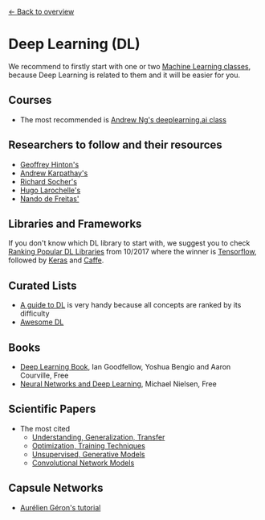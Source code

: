 [← Back to overview](../../../)

# Deep Learning (DL)
We recommend to firstly start with one or two [Machine Learning classes](ML.md), because Deep Learning is related to them and it will be easier for you.

## Courses
* The most recommended is [Andrew Ng's deeplearning.ai class](https://www.deeplearning.ai/)

## Researchers to follow and their resources
* [Geoffrey Hinton's](http://www.cs.toronto.edu/~hinton/nntut.html)
* [Andrew Karpathay's](http://cs.stanford.edu/people/karpathy/)
* [Richard Socher's](http://www.socher.org/)
* [Hugo Larochelle's](https://research.google.com/pubs/105144.html)
* [Nando de Freitas'](https://www.cs.ox.ac.uk/people/nando.defreitas/)

## Libraries and Frameworks
If you don't know which DL library to start with, we suggest you to check [Ranking Popular DL Libraries](https://blog.thedataincubator.com/2017/10/ranking-popular-deep-learning-libraries-for-data-science/) from 10/2017 where the winner is [Tensorflow](https://www.tensorflow.org/), followed by [Keras](https://keras.io/) and [Caffe](http://caffe.berkeleyvision.org/).

## Curated Lists
* [A guide to DL](http://yerevann.com/a-guide-to-deep-learning/) is very handy because all concepts are ranked by its difficulty
* [Awesome DL](https://github.com/ChristosChristofidis/awesome-deep-learning)

## Books
* [Deep Learning Book](http://www.deeplearningbook.org/), Ian Goodfellow, Yoshua Bengio and Aaron Courville, Free
* [Neural Networks and Deep Learning](http://neuralnetworksanddeeplearning.com/), Michael Nielsen, Free

## Scientific Papers
* The most cited
  * [Understanding, Generalization, Transfer](https://github.com/terryum/awesome-deep-learning-papers#understanding--generalization--transfer)
  * [Optimization, Training Techniques](https://github.com/terryum/awesome-deep-learning-papers#optimization--training-techniques)
  * [Unsupervised, Generative Models](https://github.com/terryum/awesome-deep-learning-papers#unsupervised--generative-models)
  * [Convolutional Network Models](https://github.com/terryum/awesome-deep-learning-papers#convolutional-neural-network-models)

## Capsule Networks
  * [Aurélien Géron's tutorial](https://youtu.be/pPN8d0E3900)

